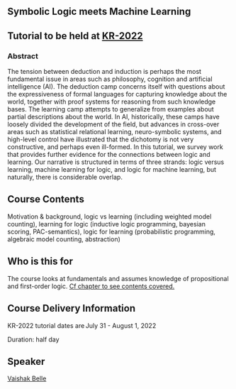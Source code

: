 <!-- ---
layout: page  
title: XAI 
permalink: /pages/
--- -->



## Symbolic Logic meets Machine Learning 

## Tutorial to be held at [KR-2022](https://kr2022.cs.tu-dortmund.de) 

### Abstract 

 The tension between deduction and induction is perhaps the most fundamental issue in areas such as philosophy, cognition and artificial intelligence (AI). The deduction camp concerns itself with questions about the expressiveness of formal languages for capturing knowledge about the world, together with proof systems for reasoning from such knowledge bases. The learning camp attempts to generalize from examples about partial descriptions about the world. In AI, historically, these camps have loosely divided the development of the field, but advances in cross-over areas such as statistical relational learning, neuro-symbolic systems, and high-level control have illustrated that the dichotomy is not very constructive, and perhaps even ill-formed. In this tutorial, we survey work that provides further evidence for the connections between logic and learning. Our narrative is structured in terms of three strands: logic versus learning, machine learning for logic, and logic for machine learning, but naturally, there is considerable overlap. 


## Course Contents 

Motivation & background, logic vs learning (including weighted model counting), learning for logic (inductive logic programming, bayesian scoring, PAC-semantics), logic for learning (probabilistic programming, algebraic model counting, abstraction) 


## Who is this for

The course looks at fundamentals and assumes knowledge of propositional and first-order logic. [Cf chapter to see contents covered.](https://vaishakbelle.com/attachments/03-Belle.pdf)

 

## Course Delivery Information

KR-2022 tutorial dates are July 31 - August 1, 2022

Duration: half day


## Speaker 

[Vaishak Belle](https://vaishakbelle.com)




